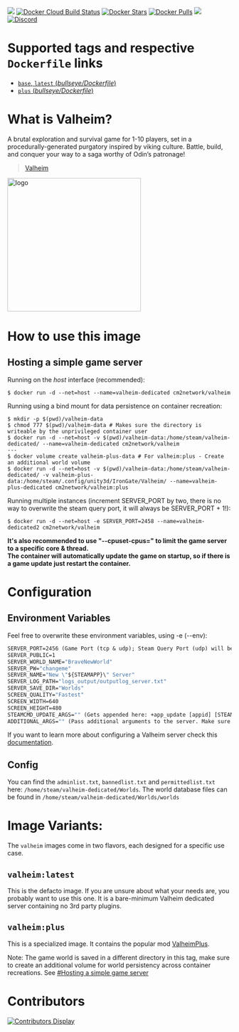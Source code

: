[![](https://img.shields.io/codacy/grade/33ce0225cb214844b8995d24c75a3080.svg)](https://hub.docker.com/r/cm2network/valheim/) [![Docker Cloud Build Status](https://img.shields.io/docker/cloud/build/cm2network/valheim)](https://hub.docker.com/r/cm2network/valheim/) [![Docker Stars](https://img.shields.io/docker/stars/cm2network/valheim.svg)](https://hub.docker.com/r/cm2network/valheim/) [![Docker Pulls](https://img.shields.io/docker/pulls/cm2network/valheim.svg)](https://hub.docker.com/r/cm2network/valheim/) [![](https://img.shields.io/docker/image-size/cm2network/valheim)](https://img.shields.io/docker/image-size/cm2network/valheim) [![Discord](https://img.shields.io/discord/747067734029893653)](https://discord.gg/7ntmAwM)
# Supported tags and respective `Dockerfile` links
-	[`base`, `latest` (*bullseye/Dockerfile*)](https://github.com/CM2Walki/Valheim/blob/master/bullseye/Dockerfile)
-	[`plus` (*bullseye/Dockerfile*)](https://github.com/CM2Walki/Valheim/blob/master/bullseye/Dockerfile)

# What is Valheim?
A brutal exploration and survival game for 1-10 players, set in a procedurally-generated purgatory inspired by viking culture. Battle, build, and conquer your way to a saga worthy of Odin’s patronage!

>  [Valheim](https://store.steampowered.com/app/892970/Valheim/)

<img src="https://static.wikia.nocookie.net/valheim/images/4/4c/Logo_valheim.png" alt="logo" width="300"/></img>

# How to use this image
## Hosting a simple game server

Running on the *host* interface (recommended):<br/>
```console
$ docker run -d --net=host --name=valheim-dedicated cm2network/valheim
```

Running using a bind mount for data persistence on container recreation:
```console
$ mkdir -p $(pwd)/valheim-data
$ chmod 777 $(pwd)/valheim-data # Makes sure the directory is writeable by the unprivileged container user
$ docker run -d --net=host -v $(pwd)/valheim-data:/home/steam/valheim-dedicated/ --name=valheim-dedicated cm2network/valheim
---
$ docker volume create valheim-plus-data # For valheim:plus - Create an additional world volume
$ docker run -d --net=host -v $(pwd)/valheim-data:/home/steam/valheim-dedicated/ -v valheim-plus-data:/home/steam/.config/unity3d/IronGate/Valheim/ --name=valheim-plus-dedicated cm2network/valheim:plus
```

Running multiple instances (increment SERVER_PORT by two, there is no way to overwrite the steam query port, it will always be SERVER_PORT + 1!):
```console
$ docker run -d --net=host -e SERVER_PORT=2458 --name=valheim-dedicated2 cm2network/valheim
```

**It's also recommended to use "--cpuset-cpus=" to limit the game server to a specific core & thread.**<br/>
**The container will automatically update the game on startup, so if there is a game update just restart the container.**

# Configuration
## Environment Variables
Feel free to overwrite these environment variables, using -e (--env): 
```dockerfile
SERVER_PORT=2456 (Game Port (tcp & udp); Steam Query Port (udp) will be SERVER_PORT + 1)
SERVER_PUBLIC=1
SERVER_WORLD_NAME="BraveNewWorld"
SERVER_PW="changeme"
SERVER_NAME="New \"${STEAMAPP}\" Server"
SERVER_LOG_PATH="logs_output/outputlog_server.txt"
SERVER_SAVE_DIR="Worlds"
SCREEN_QUALITY="Fastest"
SCREEN_WIDTH=640
SCREEN_HEIGHT=480
STEAMCMD_UPDATE_ARGS="" (Gets appended here: +app_update [appid] [STEAMCMD_UPDATE_ARGS]; Example: "validate")
ADDITIONAL_ARGS="" (Pass additional arguments to the server. Make sure to escape correctly!)
```

If you want to learn more about configuring a Valheim server check this [documentation](https://valheim.fandom.com/wiki/Hosting_Servers).

## Config
You can find the `adminlist.txt`, `bannedlist.txt` and `permittedlist.txt` here: `/home/steam/valheim-dedicated/Worlds`. The world database files can be found in `/home/steam/valheim-dedicated/Worlds/worlds`

# Image Variants:
The `valheim` images come in two flavors, each designed for a specific use case.

## `valheim:latest`
This is the defacto image. If you are unsure about what your needs are, you probably want to use this one. It is a bare-minimum Valheim dedicated server containing no 3rd party plugins.<br/>

## `valheim:plus`
This is a specialized image. It contains the popular mod [ValheimPlus](https://github.com/valheimPlus/ValheimPlus). 

Note: The game world is saved in a different directory in this tag, make sure to create an additional volume for world persistency across container recreations. See [#Hosting a simple game server](https://github.com/CM2Walki/Valheim/edit/master/README.md#hosting-a-simple-game-server)

# Contributors
[![Contributors Display](https://badges.pufler.dev/contributors/CM2Walki/Valheim?size=50&padding=5&bots=false)](https://github.com/CM2Walki/Valheim/graphs/contributors)
